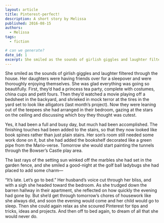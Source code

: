 ```yaml
---
layout: article
title: Pinterest-perfect!
description: A short story by Melissa
published: 2016-08-15
authors:
  - Melissa
tags:
  - fiction

# can we generate?
date_id: 1
excerpt: She smiled as the sounds of girl­ish gig­gles and laugh­ter fil­tered through the house. Her daugh­ters were hav­ing friends over for a sleep­over and were thor­oughly en­joy­ing them­selves. She was glad every­thing was go­ing so beau­ti­fully.
---
```

She smiled as the sounds of girlish giggles and laughter filtered through the house. Her daughters were having friends over for a sleepover and were thoroughly enjoying themselves. She was glad everything was going so beautifully. First, they’d had a princess tea party, complete with costumes, china cups and petit fours. Then they’d watched a movie playing off a bedsheet in the backyard, and shrieked in mock terror at the tires in the yard set to look like alligators (last month’s project). Now they were leaning out of the teepees she had arranged in their bedroom, gazing at the stars on the ceiling and discussing which boy they thought was cutest.

Yes, it had been a full and busy day, but much had been accomplished. The finishing touches had been added to the stairs, so that they now looked like book spines rather than just plain stairs. Her son’s room still needed some work done on it, but she had added the bookshelf decorated like a green pipe from the Mario-verse. Tomorrow she would start painting the tunnels through the Bowser’s Castle play area.

The last rays of the setting sun winked off the marbles she had set in the garden fence, and she smiled a good-night at the golf ball ladybugs she had placed to add some charm—

“It’s late. Let’s go to bed.” Her husband’s voice cut through her bliss, and with a sigh she headed toward the bedroom. As she trudged down the barren hallway in their apartment, she reflected on how quickly the evening had gone by. But she’d get through tomorrow’s chores of housework like she always did, and soon the evening would come and her child would go to sleep. Then she could again relax as she scoured Pinterest for tips and tricks, ideas and projects. And then off to bed again, to dream of all that she would never do.